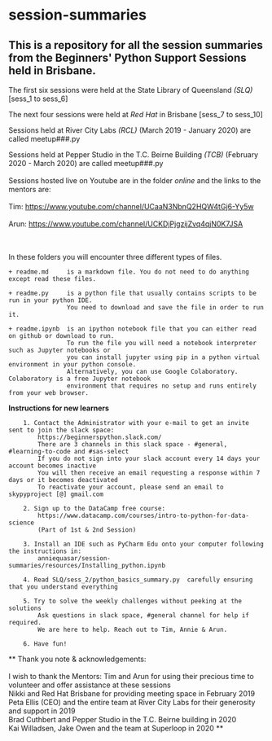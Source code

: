 # session-summaries

## This is a repository for all the session summaries from the Beginners' Python Support Sessions held in Brisbane.

The first six sessions were held at the State Library of Queensland *(SLQ)* [sess_1 to sess_6]

The next four sessions were held at *Red Hat* in Brisbane [sess_7 to sess_10]

Sessions held at River City Labs *(RCL)* (March 2019 - January 2020) are called meetup###.py

Sessions held at Pepper Studio in the T.C. Beirne Building *(TCB)* (February 2020 - March 2020) are called meetup###.py
<br>
<br>
Sessions hosted live on Youtube are in the folder *online* and the links to the mentors are:
<br>
<br>
Tim: https://www.youtube.com/channel/UCaaN3NbnQ2HQW4tGj6-Yy5w
<br>
<br>
Arun: https://www.youtube.com/channel/UCKDjPjgzijZvq4qjN0K7JSA
<br>
<br>
<br>

In these folders you will encounter three different types of files.

    + readme.md     is a markdown file. You do not need to do anything except read these files.

    + readme.py     is a python file that usually contains scripts to be run in your python IDE. 
                    You need to download and save the file in order to run it.

    + readme.ipynb  is an ipython notebook file that you can either read on github or download to run.
                    To run the file you will need a notebook interpreter such as Jupyter notebooks or 
                    you can install jupyter using pip in a python virtual environment in your python console. 
                    Alternatively, you can use Google Colaboratory. Colaboratory is a free Jupyter notebook 
                    environment that requires no setup and runs entirely from your web browser.




**Instructions for new learners**

        1. Contact the Administrator with your e-mail to get an invite sent to join the slack space:
            https://beginnerspython.slack.com/
            There are 3 channels in this slack space - #general, #learning-to-code and #sas-select
            If you do not sign into your slack account every 14 days your account becomes inactive 
            You will then receive an email requesting a response within 7 days or it becomes deactivated
            To reactivate your account, please send an email to skypyproject [@] gmail.com
        
        2. Sign up to the DataCamp free course: 
            https://www.datacamp.com/courses/intro-to-python-for-data-science
            (Part of 1st & 2nd Session)
        
        3. Install an IDE such as PyCharm Edu onto your computer following the instructions in:
            anniequasar/session-summaries/resources/Installing_python.ipynb

        4. Read SLQ/sess_2/python_basics_summary.py  carefully ensuring that you understand everything

        5. Try to solve the weekly challenges without peeking at the solutions  
            Ask questions in slack space, #general channel for help if required. 
            We are here to help. Reach out to Tim, Annie & Arun. 
        
        6. Have fun!


**  Thank you note & acknowledgements: 
<br>
<br>
I wish to thank the Mentors: Tim and Arun for using their precious time to volunteer and offer assistance at these sessions
<br>
Nikki and Red Hat Brisbane for providing meeting space in February 2019
<br>
Peta Ellis (CEO) and the entire team at River City Labs for their generosity and support in 2019
<br>
Brad Cuthbert and Pepper Studio in the T.C. Beirne building in 2020
<br>
Kai Willadsen, Jake Owen and the team at Superloop in 2020 ** 
<br>
